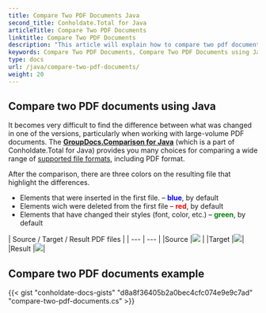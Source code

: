 ```yaml
---
title: Compare Two PDF Documents Java
second_title: Conholdate.Total for Java
articleTitle: Compare Two PDF Documents
linktitle: Compare Two PDF Documents
description: "This article will explain how to compare two pdf documents using GroupDocs.Comparison API which is a part of Conholdate.Total for Java."
keywords: Compare Two PDF Documents, Compare Two PDF Documents using Java
type: docs
url: /java/compare-two-pdf-documents/
weight: 20
---
```

## Compare two PDF documents using Java

It becomes very difficult to find the difference between what was changed in one of the versions, particularly when working with large-volume PDF documents. The **[GroupDocs.Comparison for Java](https://products.groupdocs.com/comparison/java)** (which is a part of Conholdate.Total for Java) provides you many choices for comparing a wide range of [supported file formats](https://docs.groupdocs.com/comparison/java/supported-document-formats/), including PDF format.

After the comparison, there are three colors on the resulting file that highlight the differences.

*   Elements that were inserted in the first file. – <font color="blue">**blue**</font>, by default
*   Elements wich were deleted from the first file – <font color="red">**red**</font>, by default
*   Elements that have changed their styles (font, color, etc.) – <font color="green">**green**</font>, by default

|  Source / Target / Result PDF files |
| --- | --- |
|Source |![](https://docs.groupdocs.com/comparison/net/images/how-to-compare-pdf-1.png) | 
|Target |![](https://docs.groupdocs.com/comparison/net/images/how-to-compare-pdf-2.png)|
|Result |![](https://docs.groupdocs.com/comparison/net/images/how-to-compare-pdf-3.png)|

## Compare two PDF documents example

{{< gist "conholdate-docs-gists" "d8a8f36405b2a0bec4cfc074e9e9c7ad" "compare-two-pdf-documents.cs" >}}








